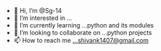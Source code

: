- 👋 Hi, I’m @Sg-14
- 👀 I’m interested in ...
- 🌱 I’m currently learning ...python and its modules
- 💞️ I’m looking to collaborate on ...python projects
- 📫 How to reach me ...shivank1407@gmail.com

